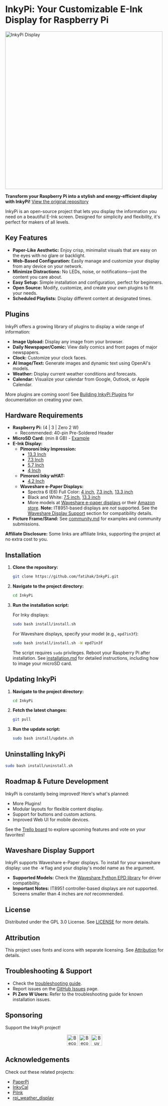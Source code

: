 # InkyPi: Your Customizable E-Ink Display for Raspberry Pi

<img src="./docs/images/inky_clock.jpg" alt="InkyPi Display" width="500"/>

**Transform your Raspberry Pi into a stylish and energy-efficient display with InkyPi!**  [View the original repository](https://github.com/fatihak/InkyPi)

InkyPi is an open-source project that lets you display the information you need on a beautiful E-Ink screen. Designed for simplicity and flexibility, it's perfect for makers of all levels.

## Key Features

*   **Paper-Like Aesthetic:** Enjoy crisp, minimalist visuals that are easy on the eyes with no glare or backlight.
*   **Web-Based Configuration:** Easily manage and customize your display from any device on your network.
*   **Minimize Distractions:** No LEDs, noise, or notifications—just the content you care about.
*   **Easy Setup:** Simple installation and configuration, perfect for beginners.
*   **Open Source:** Modify, customize, and create your own plugins to fit your needs.
*   **Scheduled Playlists:** Display different content at designated times.

## Plugins

InkyPi offers a growing library of plugins to display a wide range of information:

*   **Image Upload:** Display any image from your browser.
*   **Daily Newspaper/Comic:** View daily comics and front pages of major newspapers.
*   **Clock:** Customize your clock faces.
*   **AI Image/Text:** Generate images and dynamic text using OpenAI's models.
*   **Weather:** Display current weather conditions and forecasts.
*   **Calendar:** Visualize your calendar from Google, Outlook, or Apple Calendar.

More plugins are coming soon!  See [Building InkyPi Plugins](./docs/building_plugins.md) for documentation on creating your own.

## Hardware Requirements

*   **Raspberry Pi:** (4 | 3 | Zero 2 W)
    *   Recommended: 40-pin Pre-Soldered Header
*   **MicroSD Card:** (min 8 GB) - [Example](https://amzn.to/3G3Tq9W)
*   **E-Ink Display:**
    *   **Pimoroni Inky Impression:**
        *   [13.3 Inch](https://collabs.shop/q2jmza)
        *   [7.3 Inch](https://collabs.shop/q2jmza)
        *   [5.7 Inch](https://collabs.shop/ns6m6m)
        *   [4 Inch](https://collabs.shop/cpwtbh)
    *   **Pimoroni Inky wHAT:**
        *   [4.2 Inch](https://collabs.shop/jrzqmf)
    *   **Waveshare e-Paper Displays:**
        *   Spectra 6 (E6) Full Color: [4 inch](https://www.waveshare.com/4inch-e-paper-hat-plus-e.htm?&aff_id=111126), [7.3 inch](https://www.waveshare.com/7.3inch-e-paper-hat-e.htm?&aff_id=111126), [13.3 inch](https://www.waveshare.com/13.3inch-e-paper-hat-plus-e.htm?&aff_id=111126)
        *   Black and White: [7.5 inch](https://www.waveshare.com/7.5inch-e-paper-hat.htm?&aff_id=111126), [13.3 inch](https://www.waveshare.com/13.3inch-e-paper-hat-k.htm?&aff_id=111126)
        *   More models at [Waveshare e-paper displays](https://www.waveshare.com/product/raspberry-pi/displays/e-paper.htm?&aff_id=111126) or their [Amazon store](https://amzn.to/3HPRTEZ).  **Note:** IT8951-based displays are *not* supported.  See the [Waveshare Display Support](#waveshare-display-support) section for compatibility details.
*   **Picture Frame/Stand:**  See [community.md](./docs/community.md) for examples and community submissions.

**Affiliate Disclosure:**  Some links are affiliate links, supporting the project at no extra cost to you.

## Installation

1.  **Clone the repository:**
    ```bash
    git clone https://github.com/fatihak/InkyPi.git
    ```
2.  **Navigate to the project directory:**
    ```bash
    cd InkyPi
    ```
3.  **Run the installation script:**

    For Inky displays:
    ```bash
    sudo bash install/install.sh
    ```

    For Waveshare displays, specify your model (e.g., `epd7in3f`):
    ```bash
    sudo bash install/install.sh -W epd7in3f
    ```

    The script requires `sudo` privileges.  Reboot your Raspberry Pi after installation. See [installation.md](./docs/installation.md) for detailed instructions, including how to image your microSD card.

## Updating InkyPi

1.  **Navigate to the project directory:**
    ```bash
    cd InkyPi
    ```
2.  **Fetch the latest changes:**
    ```bash
    git pull
    ```
3.  **Run the update script:**
    ```bash
    sudo bash install/update.sh
    ```

## Uninstalling InkyPi

```bash
sudo bash install/uninstall.sh
```

## Roadmap & Future Development

InkyPi is constantly being improved!  Here's what's planned:

*   More Plugins!
*   Modular layouts for flexible content display.
*   Support for buttons and custom actions.
*   Improved Web UI for mobile devices.

See the [Trello board](https://trello.com/b/SWJYWqe4/inkypi) to explore upcoming features and vote on your favorites!

## Waveshare Display Support

InkyPi supports Waveshare e-Paper displays.  To install for your waveshare display: use the `-W` flag and your display's model name as the argument.

*   **Supported Models:**  Check the [Waveshare Python EPD library](https://github.com/waveshareteam/e-Paper/tree/master/RaspberryPi_JetsonNano/python/lib/waveshare_epd) for driver compatibility.
*   **Important Notes:** IT8951 controller-based displays are *not* supported.  Screens smaller than 4 inches are *not* recommended.

## License

Distributed under the GPL 3.0 License. See [LICENSE](./LICENSE) for more details.

## Attribution

This project uses fonts and icons with separate licensing.  See [Attribution](./docs/attribution.md) for details.

## Troubleshooting & Support

*   Check the [troubleshooting guide](./docs/troubleshooting.md).
*   Report issues on the [GitHub Issues](https://github.com/fatihak/InkyPi/issues) page.
*   **Pi Zero W Users:**  Refer to the troubleshooting guide for known installation issues.

## Sponsoring

Support the InkyPi project!

<p align="center">
<a href="https://github.com/sponsors/fatihak" target="_blank"><img src="https://user-images.githubusercontent.com/345274/133218454-014a4101-b36a-48c6-a1f6-342881974938.png" alt="Become a Patreon" height="35" width="auto"></a>
<a href="https://www.patreon.com/akzdev" target="_blank"><img src="https://c5.patreon.com/external/logo/become_a_patron_button.png" alt="Become a Patreon" height="35" width="auto"></a>
<a href="https://www.buymeacoffee.com/akzdev" target="_blank"><img src="https://cdn.buymeacoffee.com/buttons/default-orange.png" alt="Buy Me A Coffee" height="35" width="auto"></a>
</p>

## Acknowledgements

Check out these related projects:

*   [PaperPi](https://github.com/txoof/PaperPi)
*   [InkyCal](https://github.com/aceinnolab/Inkycal)
*   [PiInk](https://github.com/tlstommy/PiInk)
*   [rpi_weather_display](https://github.com/sjnims/rpi_weather_display)